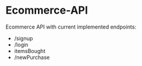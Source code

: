 # Ecommerce-API

Ecommerce API with current implemented endpoints:
- /signup
- /login
- itemsBought
- /newPurchase
